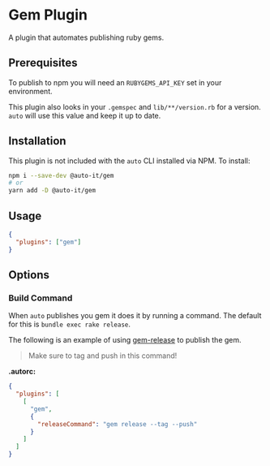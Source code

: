 # Gem Plugin

A plugin that automates publishing ruby gems.

## Prerequisites

To publish to npm you will need an `RUBYGEMS_API_KEY` set in your environment.

This plugin also looks in your `.gemspec` and `lib/**/version.rb` for a version.
`auto` will use this value and keep it up to date.

## Installation

This plugin is not included with the `auto` CLI installed via NPM. To install:

```sh
npm i --save-dev @auto-it/gem
# or
yarn add -D @auto-it/gem
```

## Usage

```json
{
  "plugins": ["gem"]
}
```

## Options

### Build Command

When `auto` publishes you gem it does it by running a command.
The default for this is `bundle exec rake release`.

The following is an example of using [gem-release](https://github.com/svenfuchs/gem-release) to publish the gem.

> Make sure to tag and push in this command!

**.autorc:**

```json
{
  "plugins": [
    [
      "gem",
      {
        "releaseCommand": "gem release --tag --push"
      }
    ]
  ]
}
```
